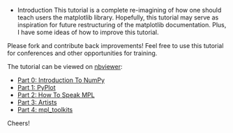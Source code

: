 * Introduction
This tutorial is a complete re-imagining of how one should teach users
the matplotlib library. Hopefully, this tutorial may serve as inspiration
for future restructuring of the matplotlib documentation. Plus, I have some
ideas of how to improve this tutorial.

Please fork and contribute back improvements! Feel free to use this tutorial
for conferences and other opportunities for training.

The tutorial can be viewed on [nbviewer](http://nbviewer.ipython.org):
* [Part 0: Introduction To NumPy]
* [Part 1: PyPlot]
* [Part 2: How To Speak MPL]
* [Part 3: Artists]
* [Part 4: mpl_toolkits]

Cheers!


[Part 0: Introduction To NumPy]: http://nbviewer.ipython.org/github/WeatherGod/AnatomyOfMatplotlib/blob/master/AnatomyOfMatplotlib-Part0-Intro2NumPy.ipynb
[Part 1: PyPlot]: http://nbviewer.ipython.org/github/WeatherGod/AnatomyOfMatplotlib/blob/master/AnatomyOfMatplotlib-Part1-pyplot.ipynb
[Part 2: How To Speak MPL]: http://nbviewer.ipython.org/github/WeatherGod/AnatomyOfMatplotlib/blob/master/AnatomyOfMatplotlib-Part2-HowToSpeakMPL.ipynb
[Part 3: Artists]: http://nbviewer.ipython.org/github/WeatherGod/AnatomyOfMatplotlib/blob/master/AnatomyOfMatplotlib-Part3-Artists.ipynb
[Part 4: mpl_toolkits]: http://nbviewer.ipython.org/github/WeatherGod/AnatomyOfMatplotlib/blob/master/AnatomyOfMatplotlib-Part4-mpl_toolkits.ipynb
